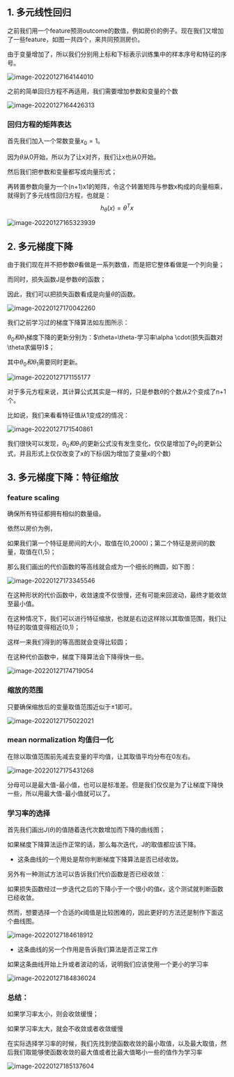 ## 1. 多元线性回归

之前我们用一个feature预测outcome的数值，例如房价的例子。现在我们又增加了一些feature，如图一共四个，来共同预测房价。

由于变量增加了，所以我们分别用上标和下标表示训练集中的样本序号和特征的序号。

![image-20220127164144010](https://gitee.com/joy_thestraydog/typora/raw/master/img/image-20220127164144010.png)

之前的简单回归方程不再适用，我们需要增加参数和变量的个数

![image-20220127164426313](https://gitee.com/joy_thestraydog/typora/raw/master/img/image-20220127164426313.png)

### 回归方程的矩阵表达

首先我们加入一个常数变量$x_0=1$。

因为$\theta$从0开始，所以为了让x对齐，我们让x也从0开始。

然后我们把参数和变量都写成向量形式；

再转置参数向量为一个(n+1)x1的矩阵，令这个转置矩阵与参数x构成的向量相乘，就得到了多元线性回归方程，也就是：
$$
h_{\theta}(x)=\theta^Tx
$$


![image-20220127165323939](https://gitee.com/joy_thestraydog/typora/raw/master/img/image-20220127165323939.png)

## 2. 多元梯度下降

由于我们现在并不把参数$\theta$看做是一系列数值，而是把它整体看做是一个列向量；

而同时，损失函数J是参数$\theta$的函数；

因此，我们可以把损失函数看成是向量$\theta$的函数。

![image-20220127170042260](https://gitee.com/joy_thestraydog/typora/raw/master/img/image-20220127170042260.png)

我们之前学习过的梯度下降算法如左图所示：

$\theta_0和\theta_1$梯度下降的更新分别为：$\theta=\theta-学习率\alpha \cdot(损失函数对\theta求偏导)$；

其中$\theta_0和\theta_1$需要同时更新。

![image-20220127171155177](https://gitee.com/joy_thestraydog/typora/raw/master/img/image-20220127171155177.png)

对于多元方程来说，其计算公式其实是一样的，只是参数$\theta$的个数从2个变成了n+1个。

比如说，我们来看看特征值从1变成2的情况：

![image-20220127171540861](https://gitee.com/joy_thestraydog/typora/raw/master/img/image-20220127171540861.png)

我们很快可以发现，$\theta_0和\theta_1$的更新公式没有发生变化，仅仅是增加了$\theta_2$的更新公式，并且形式上仅仅改变了x的下标(因为增加了变量x的个数)

## 3. 多元梯度下降：特征缩放

### feature scaling 

确保所有特征都拥有相似的数量级。

依然以房价为例，

如果我们第一个特征是房间的大小，取值在(0,2000)；第二个特征是房间的数量，取值在(1,5)；

那么我们画出的代价函数的等高线就会成为一个细长的椭圆，如下图：

![image-20220127173345546](https://gitee.com/joy_thestraydog/typora/raw/master/img/image-20220127173345546.png)

在这种形状的代价函数中，收敛速度不仅很慢，还有可能来回波动，最终才能收敛至最小值。

在这种情况下，我们可以进行特征缩放，也就是右边这样除以其取值范围，我们让特征的取值变得相近(0,1)；

这样一来我们得到的等高图就会变得比较圆；

在这种代价函数中，梯度下降算法会下降得快一些。

![image-20220127174719054](https://gitee.com/joy_thestraydog/typora/raw/master/img/image-20220127174719054.png)

### 缩放的范围

只要确保缩放后的变量取值范围近似于±1即可。

![image-20220127175022021](https://gitee.com/joy_thestraydog/typora/raw/master/img/image-20220127175022021.png)

### mean normalization 均值归一化

在除以取值范围前先减去变量的平均值，让其取值平均分布在0左右。

![image-20220127175431268](https://gitee.com/joy_thestraydog/typora/raw/master/img/image-20220127175431268.png)

分母可以是最大值-最小值，也可以是标准差。但是我们仅仅是为了让梯度下降快一些，所以用最大值-最小值就可以了。

### 学习率的选择

首先我们画出$J(\theta)$的值随着迭代次数增加而下降的曲线图；

如果梯度下降算法运作正常的话，那么每次迭代，J的取值都应该下降。

- 这条曲线的一个用处是帮你判断梯度下降算法是否已经收敛。

另外有一种测试方法可以告诉我们代价函数是否已经收敛：

如果损失函数经过一步迭代之后的下降小于一个很小的值$\epsilon$，这个测试就判断函数已经收敛。

然而，想要选择一个合适的$\epsilon$阈值是比较困难的，因此更好的方法还是制作下面这个曲线图。

![image-20220127184618912](https://gitee.com/joy_thestraydog/typora/raw/master/img/image-20220127184618912.png)

- 这条曲线的另一个作用是告诉我们算法是否正常工作

如果这条曲线开始上升或者波动的话，说明我们应该使用一个更小的学习率

![image-20220127184836024](https://gitee.com/joy_thestraydog/typora/raw/master/img/image-20220127184836024.png)

### 总结：

如果学习率太小，则会收敛缓慢；

如果学习率太大，就会不收敛或者收敛缓慢

在实际选择学习率的时候，我们先找到使函数收敛的最小取值，以及最大取值，然后我们取能够使函数收敛的最大值或者比最大值略小一些的值作为学习率

![image-20220127185137604](https://gitee.com/joy_thestraydog/typora/raw/master/img/image-20220127185137604.png)